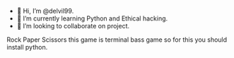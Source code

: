 - 👋 Hi, I’m @delvil99.
- 🌱 I’m currently learning Python and Ethical hacking.
- 💞️ I’m looking to collaborate on project.

Rock Paper Scissors 
this game is terminal bass game 
so for this you should install python.

<!---
delvil99/delvil99 is a ✨ special ✨ repository because its `README.md` (this file) appears on your GitHub profile.
You can click the Preview link to take a look at your changes.
--->
